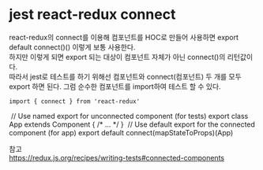 # jest react-redux connect
react-redux의 connect를 이용해 컴포넌트를 HOC로 만들어 사용하면 export default connect()() 이렇게 보통 사용한다.  
하지만 이렇게 되면 export 되는 대상이 컴포넌트 자체가 아닌 connect()의 리턴값이다.  
따라서 jest로 테스트를 하기 위해선 컴포넌트와 connect(컴포넌트) 두 개를 모두 export 하면 된다. 그럼 순수한 컴포넌트를 import하여 테스트 할 수 있다.

    import { connect } from 'react-redux'
​
    // Use named export for unconnected component (for tests)
    export class App extends Component { /* ... */ }
​
    // Use default export for the connected component (for app)
    export default connect(mapStateToProps)(App)

참고  
https://redux.js.org/recipes/writing-tests#connected-components